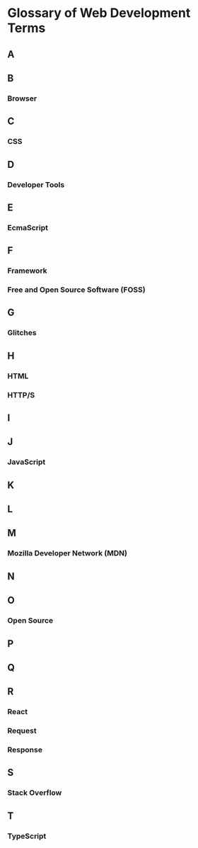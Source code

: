 # Glossary of Web Development Terms

## A

## B

### Browser

## C

### CSS

## D

### Developer Tools

## E

### EcmaScript

## F

### Framework

### Free and Open Source Software (FOSS)

## G

### Glitches

## H

### HTML

### HTTP/S

## I

## J

### JavaScript

## K

## L

## M

### Mozilla Developer Network (MDN)

## N

## O

### Open Source

## P

## Q

## R

### React

### Request

### Response

## S

### Stack Overflow

## T

### TypeScript
